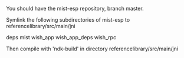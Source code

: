 You should have the mist-esp repository, branch master.

Symlink the following subdirectories of mist-esp to
referencelibrary/src/main/jni

deps
mist
wish_app
wish_app_deps
wish_rpc

Then compile with 'ndk-build' in directory referencelibrary/src/main/jni
